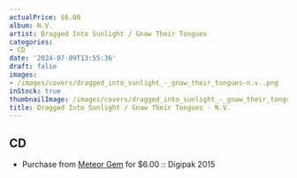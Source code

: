 ```yaml
---
actualPrice: $6.00
album: N.V.
artist: Dragged Into Sunlight / Gnaw Their Tongues
categories:
- CD
date: '2024-07-09T13:55:36'
draft: false
images:
- /images/covers/dragged_into_sunlight_-_gnaw_their_tongues-n.v..png
inStock: true
thumbnailImage: /images/covers/dragged_into_sunlight_-_gnaw_their_tongues-n.v.-thumb.png
title: Dragged Into Sunlight / Gnaw Their Tongues - N.V.
---
```


## CD
* Purchase from [Meteor Gem](https://meteor-gem.com/products/used-dragged-into-sunlight-gnaw-their-tongues-n-v-cd) for $6.00 :: Digipak 2015
